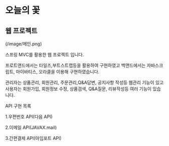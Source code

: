 <h1>오늘의 꽃</h1>
<h2>웹 프로젝트</h2>
(/image/메인.png)
<p>스프링 MVC를 활용한 웹 프로젝트 입니다.</p>
<p>프로트앤드에서는 타일즈,부트스트랩등을 활용하여 구현하였고 백앤드에서는 자바스크립트, 마이바티스, 오라클을 이용해 구현하였습니다.</p>
<p>관리자는 상품관리, 회원관리, 주문관리,Q&A답변, 공지사항 작성등 웹관리 기능이 있고 사용자는 회원가입, 회원정보 수정, 상품검색, Q&A질문, 리뷰작성등 여러 기능이 있습니다.</p>
<p>API 구현 목록</p>
<p>1.우편번호 API(다음 API)</p>
<p>2.이메일 API(JAVAX.mail)</p>
<p>3.간편결제 API(아임포트 API)</p>
